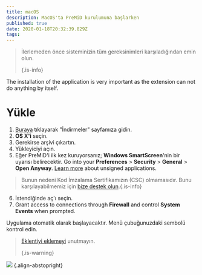 ```yaml
---
title: macOS
description: MacOS'ta PreMiD kurulumuna başlarken
published: true
date: 2020-01-18T20:32:39.829Z
tags:
---
```


> İlerlemeden önce sisteminizin tüm gereksinimleri karşıladığından emin olun. 
> 
> {.is-info}

The installation of the application is very important as the extension can not do anything by itself.

# Yükle
1. [Buraya](https://premid.app/downloads) tıklayarak "İndirmeler" sayfamıza gidin.
2. **OS X'i** seçin.
3. Gerekirse arşivi çıkartın.
4. Yükleyiciyi açın.
5. Eğer PreMiD'i ilk kez kuruyorsanız; **Windows SmartScreen**'nin bir uyarısı belirecektir. Go into your **Preferences** > **Security** > **General** > **Open Anyway**. [Learn more](https://support.apple.com/guide/mac-help/open-a-mac-app-from-an-unidentified-developer-mh40616/mac) about unsigned applications.
> Bunun nedeni Kod İmzalama Sertifikamızın (CSC) olmamasıdır. Bunu karşılayabilmemiz için [bize destek olun](https://www.patreon.com/Timeraa).{.is-info}
6. İstendiğinde aç'ı seçin.
7. Grant access to connections through **Firewall** and control **System Events** when prompted.

Uygulama otomatik olarak başlayacaktır. Menü çubuğunuzdaki sembolü kontrol edin.

> [Eklentiyi eklemeyi](/install) unutmayın. 
> 
> {.is-warning}

![](https://img.icons8.com/color/2x/mac-logo.png) {.align-abstopright}